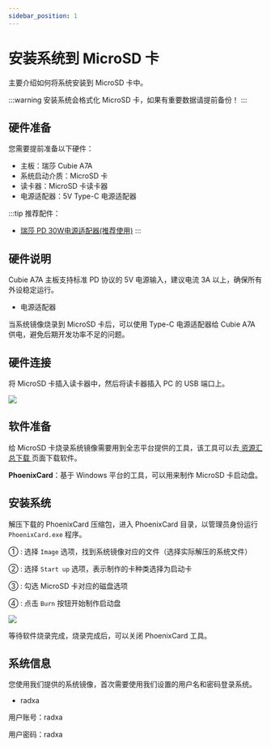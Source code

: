 ```yaml
---
sidebar_position: 1
---
```


# 安装系统到 MicroSD 卡

主要介绍如何将系统安装到 MicroSD 卡中。

:::warning
安装系统会格式化 MicroSD 卡，如果有重要数据请提前备份！
:::

## 硬件准备

您需要提前准备以下硬件：

- 主板：瑞莎 Cubie A7A
- 系统启动介质：MicroSD 卡
- 读卡器：MicroSD 卡读卡器
- 电源适配器：5V Type-C 电源适配器

:::tip
推荐配件：

- [瑞莎 PD 30W电源适配器(推荐使用)](https://radxa.com/products/accessories/power-pd-30w)
  :::

## 硬件说明

Cubie A7A 主板支持标准 PD 协议的 5V 电源输入，建议电流 3A 以上，确保所有外设稳定运行。

- 电源适配器

当系统镜像烧录到 MicroSD 卡后，可以使用 Type-C 电源适配器给 Cubie A7A 供电，避免后期开发功率不足的问题。

## 硬件连接

将 MicroSD 卡插入读卡器中，然后将读卡器插入 PC 的 USB 端口上。

<div style={{textAlign: 'center'}}>
  <img src="/img/rock4/4d/sd-insert.webp" style={{width: '100%', maxWidth: '1200px'}} />
</div>

## 软件准备

给 MicroSD 卡烧录系统镜像需要用到全志平台提供的工具，该工具可以去[ 资源汇总下载 ](../../download)页面下载软件。

**PhoenixCard**：基于 Windows 平台的工具，可以用来制作 MicroSD 卡启动盘。

## 安装系统

解压下载的 PhoenixCard 压缩包，进入 PhoenixCard 目录，以管理员身份运行 `PhoenixCard.exe` 程序。

① : 选择 `Image` 选项，找到系统镜像对应的文件（选择实际解压的系统文件）

② : 选择 `Start up` 选项，表示制作的卡种类选择为启动卡

③ : 勾选 MicroSD 卡对应的磁盘选项

④ : 点击 `Burn` 按钮开始制作启动盘

<div style={{textAlign: 'center'}}>
  <img src="/img/cubie/a7a/a7a-phoenixcard-windows.webp" style={{width: '100%', maxWidth: '1200px'}} />
</div>

等待软件烧录完成，烧录完成后，可以关闭 PhoenixCard 工具。

## 系统信息

您使用我们提供的系统镜像，首次需要使用我们设置的用户名和密码登录系统。

- radxa

用户账号：radxa

用户密码：radxa
